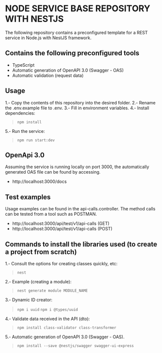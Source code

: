 # NODE SERVICE BASE REPOSITORY WITH NESTJS
The following repository contains a preconfigured template for a REST service in Node.js with NestJS framework.

## Contains the following preconfigured tools
- TypeScript
- Automatic generation of OpenAPI 3.0 (Swagger - OAS)
- Automatic validation (request data)

## Usage
1.- Copy the contents of this repository into the desired folder.
2.- Rename the .env.example file to .env.
3.- Fill in environment variables.
4.- Install dependencies:
> `npm install`

5.- Run the service:

> `npm run start:dev`

## OpenApi 3.0
Assuming the service is running locally on port 3000, the automatically generated OAS file can be found by accessing.
- http://localhost:3000/docs

## Test examples
Usage examples can be found in the api-calls.controller. The method calls can be tested from a tool such as POSTMAN.

- http://localhost:3000/api/test/v1/api-calls (GET)
- http://localhost:3000/api/test/v1/api-calls (POST)

## Commands to install the libraries used (to create a project from scratch)
1.- Consult the options for creating classes quickly, etc:
> `nest`

2.- Example (creating a module):
> `nest generate module MODULE_NAME`

3.- Dynamic ID creator:
> `npm i uuid`
> `npm i @types/uuid`

4.- Validate data received in the API (dto):
> `npm install class-validator class-transformer`

5.- Automatic generation of OpenAPI 3.0 (Swagger - OAS).
> `npm install --save @nestjs/swagger swagger-ui-express`

